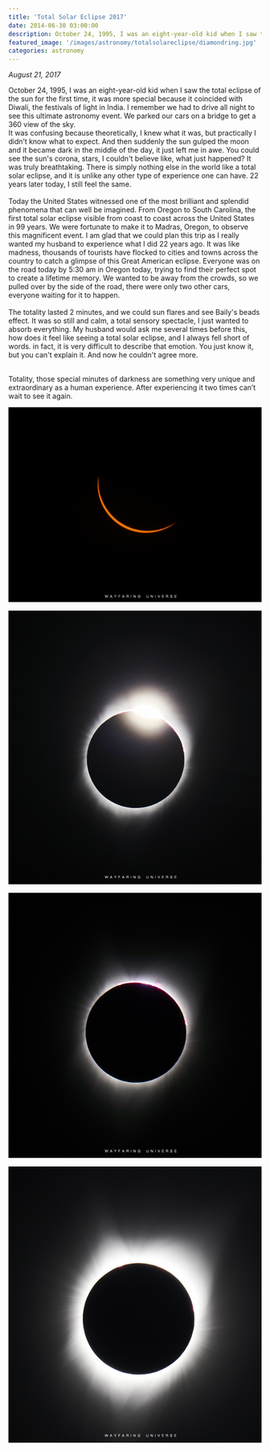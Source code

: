 ```yaml
---
title: 'Total Solar Eclipse 2017'
date: 2014-06-30 03:00:00
description: October 24, 1995, I was an eight-year-old kid when I saw the total eclipse of the sun for the first time, it was more special because it coincided with Diwali, the festivals of light in India. I remember we had to drive all night to see this ultimate astronomy event. We parked our cars on a bridge to get a 360 view of the sky.
featured_image: '/images/astronomy/totalsolareclipse/diamondring.jpg'
categories: astronomy
---
```


<i>August 21, 2017</i>

October 24, 1995, I was an eight-year-old kid when I saw the total eclipse of the sun for the first time, it was more special because it coincided with Diwali, the festivals of light in India.
I remember we had to drive all night to see this ultimate astronomy event. We parked our cars on a bridge to get a 360 view of the sky.<br>
It was confusing because theoretically, I knew what it was, but practically I didn’t know what to expect. And then suddenly the sun gulped the moon and it became dark in the middle of the day, it just left me in awe. You could see the sun's corona, stars, I couldn't believe like, what just happened? It was truly breathtaking.
There is simply nothing else in the world like a total solar eclipse, and it is unlike any other type of experience one can have. 22 years later today, I still feel the same.
<br><br>
Today the United States witnessed one of the most brilliant and splendid phenomena that can well be imagined. From Oregon to South Carolina, the first total solar eclipse visible from coast to coast across the United States in 99 years. We were fortunate to make it to Madras, Oregon, to observe this magnificent event. I am glad that we could plan this trip as I really wanted my husband to experience what I did 22 years ago. It was like madness, thousands of tourists have flocked to cities and towns across the country to catch a glimpse of this Great American eclipse. Everyone was on the road today by 5:30 am in Oregon today, trying to find their perfect spot to create a lifetime memory. We wanted to be away from the crowds, so we pulled over by the side of the road, there were only two other cars, everyone waiting for it to happen.
<br><br>
The totality lasted 2 minutes, and we could sun flares and see Baily's beads effect. It was so still and calm, a total sensory spectacle, I just wanted to absorb everything. My husband would ask me several times before this, how does it feel like seeing a total solar eclipse, and I always fell short of words. in fact, it is very difficult to describe that emotion. You just know it, but you can't explain it. And now he couldn't agree more.
<br><br>

Totality, those special minutes of darkness are something very unique and extraordinary as a human experience. After experiencing it two times can’t wait to see it again.



![](/images/astronomy/totalsolareclipse/totalsolareclipse.jpg)

![](/images/astronomy/totalsolareclipse/diamondring.jpg)

![](/images/astronomy/totalsolareclipse/sunflares.jpg)

![](/images/astronomy/totalsolareclipse/totality.jpg)

